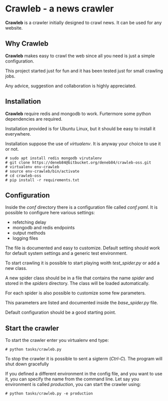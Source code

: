 # Crawleb - a news crawler

**Crawleb** is a crawler initially designed to crawl news. It can be used for any website.

## Why Crawleb
**Crawleb** makes easy to crawl the web since all you need is just a simple configuration.

This project started just for fun and it has been tested just for small crawling jobs.

Any advice, suggestion and collaboration is highly appreciated.

## Installation
**Crawleb** require redis and mongodb to work. Furtermore some python dependencies are required.

Installation provided is for Ubuntu Linux, but it should be easy to install it everywhere.

Installation suppose the use of *virtualenv*. It is anyway your choice to use it or not.

```
# sudo apt install redis mongodb virutalenv
# git clone https://deneb84@bitbucket.org/deneb84/crawleb-oss.git
# virtualenv env-crawleb
# source env-crawleb/bin/activate
# cd crawleb-oss
# pip install -r requirements.txt
```

## Configuration
Inside the *conf* directory there is a configuration file called *conf.yaml*.
It is possible to configure here various settings:

 * refetching delay
 * mongodb and redis endpoints
 * output methods
 * logging files
 
The file is documented and easy to customize. Default setting should work for default system settings and a generic test environment.

To start crawling it is possible to start playing woith *test_spider.py* or add a new class.

A new spider class should be in a file that contains the name *spider* and stored in the *spiders* directory.
The class will be loaded automatically.

For each spider is also possible to customize some few parameters.

This parameters are listed and documented inside the *base_spider.py* file.

Default configuration should be a good starting point.

## Start the crawler
To start the crawler enter you virtualenv end type:
```
# python tasks/crawleb.py
```
To stop the crawler it is possible to sent a sigterm (_Ctrl-C_). The program will shut down gracefully

If you defined a different environment in the config file, and you want to use it, you can specify the name from the command line. Let say you environment is called _production_, you can start the crawler using:

```
# python tasks/crawleb.py -e production

```